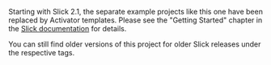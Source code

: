 Starting with Slick 2.1, the separate example projects like this one have been
replaced by Activator templates. Please see the "Getting Started" chapter in the
[Slick documentation](http://slick.typesafe.com/docs/) for details.

You can still find older versions of this project for older Slick releases
under the respective tags.
